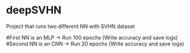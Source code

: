 # deepSVHN
Project that runs two different NN with SVHN dataset

#First NN is an MLP -> Run 100 epochs (Write accuracy and save logs)
#Second NN is an CNN -> Run 20 epochs (Write accuracy and save logs)
